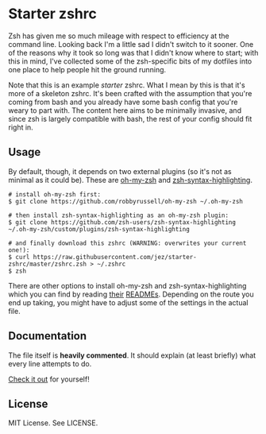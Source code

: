 # Starter zshrc

Zsh has given me so much mileage with respect to efficiency at the command line.
Looking back I'm a little sad I didn't switch to it sooner. One of the reasons
why it took so long was that I didn't know where to start; with this in mind,
I've collected some of the zsh-specific bits of my dotfiles into one place to
help people hit the ground running.

Note that this is an example _starter_ zshrc. What I mean by this is that it's
more of a skeleton zshrc. It's been crafted with the assumption that you're
coming from bash and you already have some bash config that you're weary to
part with. The content here aims to be minimally invasive, and since zsh is
largely compatible with bash, the rest of your config should fit right in.

## Usage

By default, though, it depends on two external plugins (so it's not as minimal
as it could be). These are [oh-my-zsh][1] and [zsh-syntax-highlighting][2].


```console
# install oh-my-zsh first:
$ git clone https://github.com/robbyrussell/oh-my-zsh ~/.oh-my-zsh

# then install zsh-syntax-highlighting as an oh-my-zsh plugin:
$ git clone https://github.com/zsh-users/zsh-syntax-highlighting ~/.oh-my-zsh/custom/plugins/zsh-syntax-highlighting

# and finally download this zshrc (WARNING: overwrites your current one!):
$ curl https://raw.githubusercontent.com/jez/starter-zshrc/master/zshrc.zsh > ~/.zshrc
$ zsh
```

There are other options to install oh-my-zsh and zsh-syntax-highlighting which
you can find by reading [their][1] [READMEs][2]. Depending on the route you end
up taking, you might have to adjust some of the settings in the actual file.

[1]: https://github.com/robbyrussell/oh-my-zsh
[2]: https://github.com/zsh-users/zsh-syntax-highlighting


## Documentation

The file itself is __heavily commented__. It should explain (at least briefly)
what every line attempts to do.

[Check it out][zshrc] for yourself!

[zshrc]: zshrc.zsh


## License

MIT License. See LICENSE.
